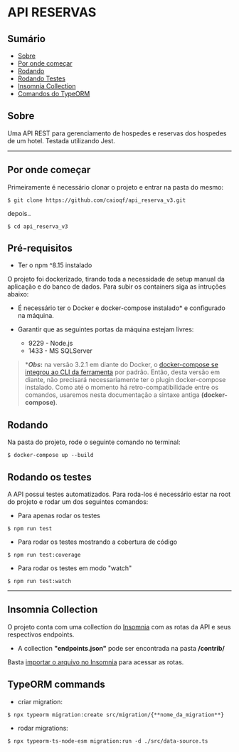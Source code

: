 # API RESERVAS


## Sumário

- [Sobre](#sobre)
- [Por onde começar](#por-onde-começar)
- [Rodando](#rodando)
- [Rodando Testes](#rodando-testes)
- [Insomnia Collection](#insomnia-collection)
- [Comandos do TypeORM](#typeorm-commands)

## Sobre

Uma API REST para gerenciamento de hospedes e reservas dos hospedes de um hotel. Testada utilizando Jest.

---


## Por onde começar

Primeiramente é necessário clonar o projeto e entrar na pasta do mesmo:

````
$ git clone https://github.com/caioqf/api_reserva_v3.git
````
depois..
````
$ cd api_reserva_v3
````

## Pré-requisitos

- Ter o npm ^8.15 instalado 

O projeto foi dockerizado, tirando toda a necessidade de setup manual da aplicação e do banco de dados. Para subir os containers siga as intruções abaixo:
- É necessário ter o Docker e docker-compose instalado* e configurado na máquina.

- Garantir que as seguintes portas da máquina estejam livres:
  - 9229 - Node.js
  - 1433 - MS SQLServer

> ***_Obs_:** na versão 3.2.1 em diante do Docker, o [docker-compose se integrou ao CLI da ferramenta](https://docs.docker.com/compose/#compose-v2-and-the-new-docker-compose-command) por padrão. Então, desta versão em diante, não precisará necessariamente ter o plugin docker-compose instalado. 
Como até o momento há retro-compatibilidade entre os comandos, usaremos nesta documentação a sintaxe antiga **(docker-compose)**.


## Rodando
Na pasta do projeto, rode o seguinte comando no terminal:
````
$ docker-compose up --build
````


## Rodando os testes

A API possui testes automatizados. Para roda-los é necessário estar na root do projeto e rodar um dos seguintes comandos:


- Para apenas rodar os testes
````
$ npm run test
````

- Para rodar os testes mostrando a cobertura de código
````
$ npm run test:coverage
````
- Para rodar os testes em modo "watch"
````
$ npm run test:watch
````

___

## Insomnia Collection

O projeto conta com uma collection do [Insomnia](https://docs.insomnia.rest/) com as rotas da API e seus respectivos endpoints.
- A collection **"endpoints.json"** pode ser encontrada na pasta **/contrib/**

Basta [importar o arquivo no Insomnia](https://docs.insomnia.rest/insomnia/import-export-data#import-data) para acessar as rotas.

## TypeORM commands

- criar migration:
````
$ npx typeorm migration:create src/migration/{**nome_da_migration**}
````

- rodar migrations:
````
$ npx typeorm-ts-node-esm migration:run -d ./src/data-source.ts 
````
